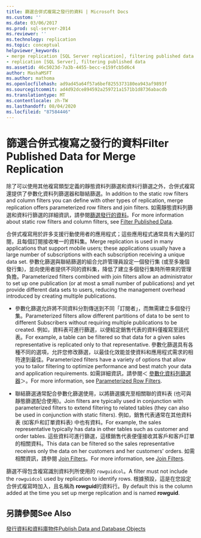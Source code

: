 ```yaml
---
title: 篩選合併式複寫之發行的資料 | Microsoft Docs
ms.custom: ''
ms.date: 03/06/2017
ms.prod: sql-server-2014
ms.reviewer: ''
ms.technology: replication
ms.topic: conceptual
helpviewer_keywords:
- merge replication [SQL Server replication], filtering published data
- replication [SQL Server], filtering published data
ms.assetid: 46c5023d-7a3b-4455-becc-e159fcb5d6c4
author: MashaMSFT
ms.author: mathoma
ms.openlocfilehash: ad9ad45a64f57a6bef8255373180ea943af9893f
ms.sourcegitcommit: ad4d92dce894592a259721a1571b1d8736abacdb
ms.translationtype: MT
ms.contentlocale: zh-TW
ms.lasthandoff: 08/04/2020
ms.locfileid: "87584446"
---
```

# <a name="filter-published-data-for-merge-replication"></a><span data-ttu-id="ef56a-102">篩選合併式複寫之發行的資料</span><span class="sxs-lookup"><span data-stu-id="ef56a-102">Filter Published Data for Merge Replication</span></span>
  <span data-ttu-id="ef56a-103">除了可以使用其他複寫類型定義的靜態資料列篩選和資料行篩選之外，合併式複寫還提供了參數化資料列篩選器和聯結篩選。</span><span class="sxs-lookup"><span data-stu-id="ef56a-103">In addition to the static row filters and column filters you can define with other types of replication, merge replication offers parameterized row filters and join filters.</span></span> <span data-ttu-id="ef56a-104">如需靜態資料列篩選和資料行篩選的詳細資訊，請參閱[篩選發行的資料](../publish/filter-published-data.md)。</span><span class="sxs-lookup"><span data-stu-id="ef56a-104">For more information about static row filters and column filters, see [Filter Published Data](../publish/filter-published-data.md).</span></span>  
  
 <span data-ttu-id="ef56a-105">合併式複寫用於許多支援行動使用者的應用程式；這些應用程式通常具有大量的訂閱，且每個訂閱接收唯一的資料集。</span><span class="sxs-lookup"><span data-stu-id="ef56a-105">Merge replication is used in many applications that support mobile users; these applications usually have a large number of subscriptions with each subscription receiving a unique data set.</span></span> <span data-ttu-id="ef56a-106">參數化篩選與聯結篩選的組合允許管理員設定一個發行集 (或至多幾個發行集)，並向使用者提供不同的資料集，降低了建立多個發行集時所帶來的管理負擔。</span><span class="sxs-lookup"><span data-stu-id="ef56a-106">Parameterized filters combined with join filters allow an administrator to set up one publication (or at most a small number of publications) and yet provide different data sets to users, reducing the management overhead introduced by creating multiple publications.</span></span>  
  
-   <span data-ttu-id="ef56a-107">參數化篩選允許將不同資料分割傳送到不同「訂閱者」，而無需建立多個發行集。</span><span class="sxs-lookup"><span data-stu-id="ef56a-107">Parameterized filters allow different partitions of data to be sent to different Subscribers without requiring multiple publications to be created.</span></span> <span data-ttu-id="ef56a-108">例如，資料表可進行篩選，以便給定銷售代表的資料僅複寫至該代表。</span><span class="sxs-lookup"><span data-stu-id="ef56a-108">For example, a table can be filtered so that data for a given sales representative is replicated only to that representative.</span></span> <span data-ttu-id="ef56a-109">參數化篩選具有各種不同的選項，允許您修改篩選，以最佳化效能並使資料和應用程式需求的相符達到最佳。</span><span class="sxs-lookup"><span data-stu-id="ef56a-109">Parameterized filters have a variety of options that allow you to tailor filtering to optimize performance and best match your data and application requirements.</span></span> <span data-ttu-id="ef56a-110">如需詳細資訊，請參閱＜ [參數化資料列篩選器](parameterized-filters-parameterized-row-filters.md)＞。</span><span class="sxs-lookup"><span data-stu-id="ef56a-110">For more information, see [Parameterized Row Filters](parameterized-filters-parameterized-row-filters.md).</span></span>  
  
-   <span data-ttu-id="ef56a-111">聯結篩選通常配合參數化篩選使用，以將篩選擴充至相關聯的資料表 (也可與靜態篩選配合使用)。</span><span class="sxs-lookup"><span data-stu-id="ef56a-111">Join filters are typically used in conjunction with parameterized filters to extend filtering to related tables (they can also be used in conjunction with static filters).</span></span> <span data-ttu-id="ef56a-112">例如，銷售代表通常在其他資料表 (如客戶和訂單資料表) 中也有資料。</span><span class="sxs-lookup"><span data-stu-id="ef56a-112">For example, the sales representative typically has data in other tables such as customer and order tables.</span></span> <span data-ttu-id="ef56a-113">這些資料可進行篩選，這樣銷售代表便僅接收其客戶和客戶訂單的相關資料。</span><span class="sxs-lookup"><span data-stu-id="ef56a-113">This data can be filtered so the sales representative receives only the data on her customers and her customers' orders.</span></span> <span data-ttu-id="ef56a-114">如需相關資訊，請參閱 [Join Filters](join-filters.md)。</span><span class="sxs-lookup"><span data-stu-id="ef56a-114">For more information, see [Join Filters](join-filters.md).</span></span>  
  
 <span data-ttu-id="ef56a-115">篩選不得包含複寫識別資料列所使用的 `rowguidcol`。</span><span class="sxs-lookup"><span data-stu-id="ef56a-115">A filter must not include the `rowguidcol` used by replication to identify rows.</span></span> <span data-ttu-id="ef56a-116">根據預設，這是在您設定合併式複寫時加入，且名稱為 **rowguid**的資料行。</span><span class="sxs-lookup"><span data-stu-id="ef56a-116">By default this is the column added at the time you set up merge replication and is named **rowguid**.</span></span>  
  
## <a name="see-also"></a><span data-ttu-id="ef56a-117">另請參閱</span><span class="sxs-lookup"><span data-stu-id="ef56a-117">See Also</span></span>  
 [<span data-ttu-id="ef56a-118">發行資料和資料庫物件</span><span class="sxs-lookup"><span data-stu-id="ef56a-118">Publish Data and Database Objects</span></span>](../publish/publish-data-and-database-objects.md)  
  
  
